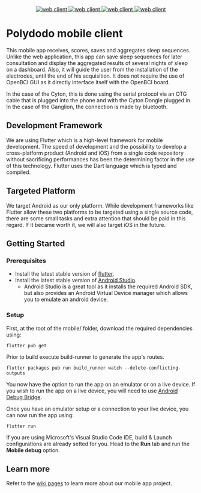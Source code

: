 <p align="center">
   <a href="https://polycortex.github.io/polydodo/#/">
    <img src="https://img.shields.io/badge/Coming soon-Android-3EDDC84?logo=Android"
         alt="web client">
  </a>
     <a href="https://polycortex.github.io/polydodo/#/">
    <img src="https://img.shields.io/badge/Future release-iOS-purple?logo=Apple"
         alt="web client">
  </a>
  <a href="https://polycortex.github.io/polydodo/#/">
    <img src="https://img.shields.io/badge/Language-Dart-blue?logo=Dart"
         alt="web client">
  </a>
    <a href="https://polycortex.github.io/polydodo/#/">
    <img src="https://img.shields.io/badge/Framework-Flutter-44D1fd?logo=Flutter"
         alt="web client">
  </a>
 </p>
  
  

# Polydodo mobile client

This mobile app receives, scores, saves and aggregates sleep sequences. Unlike the web application, this app can save sleep sequences for later consultation and display the aggregated results of several nights of sleep on a dashboard. Also, it will guide the user from the installation of the electrodes, until the end of his acquisition. It does not require the use of OpenBCI GUI as it directly interface itself with the OpenBCI board.

In the case of the Cyton, this is done using the serial protocol via an OTG cable that is plugged into the phone and with the Cyton Dongle plugged in. In the case of the Ganglion, the connection is made by bluetooth.

## Development Framework

We are using Flutter which is a high-level framework for mobile development. The speed of development and the possibility to develop a cross-platform product (Android and iOS) from a single code repository without sacrificing performances has been the determining factor in the use of this technology. Flutter uses the Dart language which is typed and compiled.

## Targeted Platform

We target Android as our only platform. While development frameworks like Flutter allow these two platforms to be targeted using a single source code, there are some small tasks and extra attention that should be paid in this regard. If it became worth it, we will also target iOS in the future.

## Getting Started

### Prerequisites
- Install the latest stable version of [flutter](https://flutter.dev/docs/get-started/install/).
- Install the latest stable version of [Android Studio](https://developer.android.com/studio/index.html).
  - Android Studio is a great tool as it installs the required Android SDK, but also provides an Android Virtual Device manager which allows you to emulate an android device.

### Setup
First, at the root of the mobile/ folder, download the required dependencies using:
```
flutter pub get
```

Prior to build execute build-runner to generate the app's routes.  
```
flutter packages pub run build_runner watch --delete-conflicting-outputs
```

You now have the option to run the app on an emulator or on a live device. If you wish to run the app on a live device, you will need to use [Android Debug Bridge](https://developer.android.com/studio/command-line/adb).

Once you have an emulator setup or a connection to your live device, you can now run the app using:
```
flutter run
```
If you are using Microsoft's Visual Studio Code IDE, build & Launch configurations are already setted for you. Head to the **Run** tab and run the **Mobile debug** option.

## Learn more

Refer to the [wiki pages](https://github.com/PolyCortex/polydodo/wiki) to learn more about our mobile app project.
